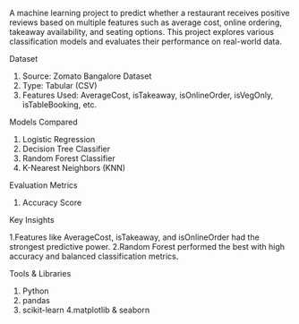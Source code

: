 A machine learning project to predict whether a restaurant receives positive reviews based on multiple features such as average cost, online ordering, takeaway availability, and seating options. This project explores various classification models and evaluates their performance on real-world data.

Dataset

1. Source: Zomato Bangalore Dataset
2. Type: Tabular (CSV)
3. Features Used: AverageCost, isTakeaway, isOnlineOrder, isVegOnly, isTableBooking, etc.

Models Compared

1. Logistic Regression
2. Decision Tree Classifier
3. Random Forest Classifier
4. K-Nearest Neighbors (KNN)

Evaluation Metrics 
1. Accuracy Score

Key Insights

1.Features like AverageCost, isTakeaway, and isOnlineOrder had the strongest predictive power.
2.Random Forest performed the best with high accuracy and balanced classification metrics.

Tools & Libraries

1. Python
2. pandas
3. scikit-learn
4.matplotlib & seaborn
